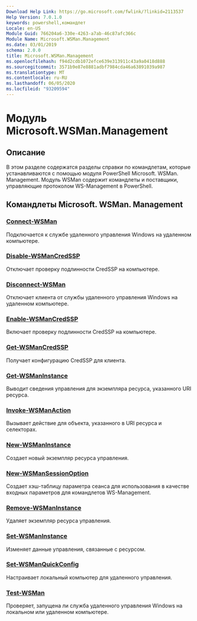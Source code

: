 ```yaml
---
Download Help Link: https://go.microsoft.com/fwlink/?linkid=2113537
Help Version: 7.0.1.0
keywords: powershell,командлет
Locale: en-US
Module Guid: 766204a6-330e-4263-a7ab-46c87afc366c
Module Name: Microsoft.WSMan.Management
ms.date: 03/01/2019
schema: 2.0.0
title: Microsoft.WSMan.Management
ms.openlocfilehash: f94d2cdb1072efce639e313911c43a9a0418d888
ms.sourcegitcommit: 3571b9e87e8881adbf7984cda46a63891039a987
ms.translationtype: MT
ms.contentlocale: ru-RU
ms.lasthandoff: 06/05/2020
ms.locfileid: "93209594"
---
```

# Модуль Microsoft.WSMan.Management

## Описание

В этом разделе содержатся разделы справки по командлетам, которые устанавливаются с помощью модуля PowerShell Microsoft. WSMan. Management. Модуль WSMan содержит командлеты и поставщики, управляющие протоколом WS-Management в PowerShell.

## Командлеты Microsoft. WSMan. Management

### [Connect-WSMan](Connect-WSMan.md)
Подключается к службе удаленного управления Windows на удаленном компьютере.

### [Disable-WSManCredSSP](Disable-WSManCredSSP.md)
Отключает проверку подлинности CredSSP на компьютере.

### [Disconnect-WSMan](Disconnect-WSMan.md)
Отключает клиента от службы удаленного управления Windows на удаленном компьютере.

### [Enable-WSManCredSSP](Enable-WSManCredSSP.md)
Включает проверку подлинности CredSSP на компьютере.

### [Get-WSManCredSSP](Get-WSManCredSSP.md)
Получает конфигурацию CredSSP для клиента.

### [Get-WSManInstance](Get-WSManInstance.md)
Выводит сведения управления для экземпляра ресурса, указанного URI ресурса.

### [Invoke-WSManAction](Invoke-WSManAction.md)
Вызывает действие для объекта, указанного в URI ресурса и селекторах.

### [New-WSManInstance](New-WSManInstance.md)
Создает новый экземпляр ресурса управления.

### [New-WSManSessionOption](New-WSManSessionOption.md)
Создает хэш-таблицу параметра сеанса для использования в качестве входных параметров для командлетов WS-Management.

### [Remove-WSManInstance](Remove-WSManInstance.md)
Удаляет экземпляр ресурса управления.

### [Set-WSManInstance](Set-WSManInstance.md)
Изменяет данные управления, связанные с ресурсом.

### [Set-WSManQuickConfig](Set-WSManQuickConfig.md)
Настраивает локальный компьютер для удаленного управления.

### [Test-WSMan](Test-WSMan.md)
Проверяет, запущена ли служба удаленного управления Windows на локальном или удаленном компьютере.

